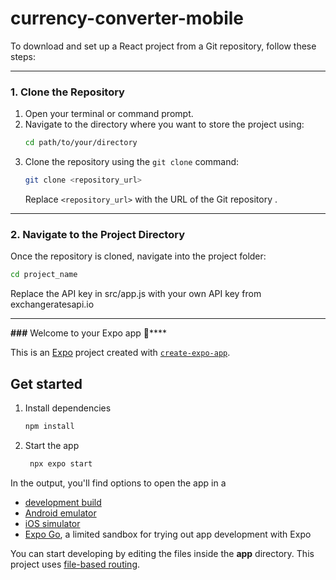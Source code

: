 # currency-converter-mobile
To download and set up a React project from a Git repository, follow these steps:

---

### **1. Clone the Repository**
1. Open your terminal or command prompt.
2. Navigate to the directory where you want to store the project using:
   ```bash
   cd path/to/your/directory
   ```
3. Clone the repository using the `git clone` command:
   ```bash
   git clone <repository_url>
   ```
   Replace `<repository_url>` with the URL of the Git repository .
   

---

### **2. Navigate to the Project Directory**
Once the repository is cloned, navigate into the project folder:
```bash
cd project_name
```
Replace the API key in src/app.js with your own API key from exchangeratesapi.io

---
**###** Welcome to your Expo app 👋****

This is an [Expo](https://expo.dev) project created with [`create-expo-app`](https://www.npmjs.com/package/create-expo-app).

## Get started

1. Install dependencies

   ```bash
   npm install
   ```

2. Start the app

   ```bash
    npx expo start
   ```

In the output, you'll find options to open the app in a

- [development build](https://docs.expo.dev/develop/development-builds/introduction/)
- [Android emulator](https://docs.expo.dev/workflow/android-studio-emulator/)
- [iOS simulator](https://docs.expo.dev/workflow/ios-simulator/)
- [Expo Go](https://expo.dev/go), a limited sandbox for trying out app development with Expo

You can start developing by editing the files inside the **app** directory. This project uses [file-based routing](https://docs.expo.dev/router/introduction).


```
